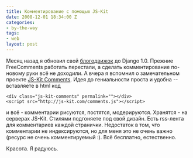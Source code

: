 ```yaml
---
title: Комментирование с помощью JS-Kit
date: 2008-12-01 18:34:00 Z
categories:
- by-the-way
tags:
- web
layout: post
---
```


Месяц назад я обновил свой [блогодвижок](http://code.google.com/p/a1blog/) до Django 1.0. Прежние FreeComments работать перестали, а сделать комментирование по-новому руки всё не доходили. А вчера я вспомнил о замечательном проекте [JS-Kit Comments](http://js-kit.com/comments/). Идея до гениальности проста и удобна -- вставляете в html код

    <div class="js-kit-comments" permalink=""></div>
    <script src="http://js-kit.com/comments.js"></script>

и всё - комментарии рисуются, постятся, модерируются. Хранятся - на серверах JS-Kit. Стилями подгоняете под свой дизайн. Есть rss-лента для комментариев каждой странички. Недостаток в том, что комментарии не индексируются, но для меня это не очень важно (ресурс не очень комментируемый :). Всё бесплатно, естественно.

Красота. Я радуюсь.



